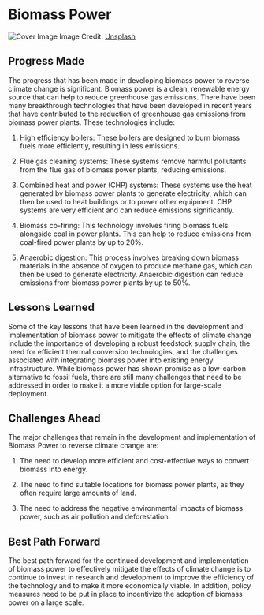 # Biomass Power

![Cover Image](https://images.unsplash.com/photo-1651245503682-e993db76eaaa?crop=entropy&cs=tinysrgb&fit=max&fm=jpg&ixid=Mnw0NDM1NTZ8MHwxfHNlYXJjaHwxfHxCaW9tYXNzJTIwUG93ZXJ8ZW58MHx8fHwxNjgzMDQ4ODg5&ixlib=rb-4.0.3&q=80&w=1080)
Image Credit: [Unsplash](https://unsplash.com/es/@polarmermaid)

## Progress Made

The progress that has been made in developing biomass power to reverse climate change is significant. Biomass power is a clean, renewable energy source that can help to reduce greenhouse gas emissions. There have been many breakthrough technologies that have been developed in recent years that have contributed to the reduction of greenhouse gas emissions from biomass power plants. These technologies include:

1. High efficiency boilers: These boilers are designed to burn biomass fuels more efficiently, resulting in less emissions.

2. Flue gas cleaning systems: These systems remove harmful pollutants from the flue gas of biomass power plants, reducing emissions.

3. Combined heat and power (CHP) systems: These systems use the heat generated by biomass power plants to generate electricity, which can then be used to heat buildings or to power other equipment. CHP systems are very efficient and can reduce emissions significantly.

4. Biomass co-firing: This technology involves firing biomass fuels alongside coal in power plants. This can help to reduce emissions from coal-fired power plants by up to 20%.

5. Anaerobic digestion: This process involves breaking down biomass materials in the absence of oxygen to produce methane gas, which can then be used to generate electricity. Anaerobic digestion can reduce emissions from biomass power plants by up to 50%.

## Lessons Learned

Some of the key lessons that have been learned in the development and implementation of biomass power to mitigate the effects of climate change include the importance of developing a robust feedstock supply chain, the need for efficient thermal conversion technologies, and the challenges associated with integrating biomass power into existing energy infrastructure. While biomass power has shown promise as a low-carbon alternative to fossil fuels, there are still many challenges that need to be addressed in order to make it a more viable option for large-scale deployment.

## Challenges Ahead

The major challenges that remain in the development and implementation of Biomass Power to reverse climate change are:

1) The need to develop more efficient and cost-effective ways to convert biomass into energy.

2) The need to find suitable locations for biomass power plants, as they often require large amounts of land.

3) The need to address the negative environmental impacts of biomass power, such as air pollution and deforestation.

## Best Path Forward

The best path forward for the continued development and implementation of biomass power to effectively mitigate the effects of climate change is to continue to invest in research and development to improve the efficiency of the technology and to make it more economically viable. In addition, policy measures need to be put in place to incentivize the adoption of biomass power on a large scale.
